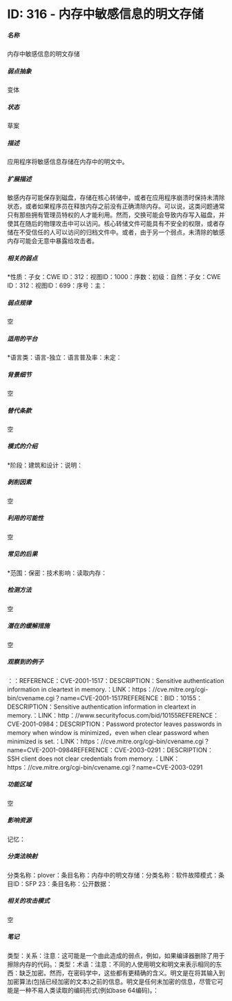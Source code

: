 # ID: 316 - 内存中敏感信息的明文存储
<h5>名称</h5>内存中敏感信息的明文存储
<h5>弱点抽象</h5>变体
<h5>状态</h5>草案
<h5>描述</h5>应用程序将敏感信息存储在内存中的明文中。
<h5>扩展描述</h5>敏感内存可能保存到磁盘，存储在核心转储中，或者在应用程序崩溃时保持未清除状态，或者如果程序员在释放内存之前没有正确清除内存。可以说，这类问题通常只有那些拥有管理员特权的人才能利用。然而，交换可能会导致内存写入磁盘，并使其在随后的物理攻击中可以访问。核心转储文件可能具有不安全的权限，或者存储在不受信任的人可以访问的归档文件中。或者，由于另一个弱点，未清除的敏感内存可能会无意中暴露给攻击者。
<h5>相关的弱点</h5>*性质：子女：CWE ID：312：视图ID：1000：序数：初级：自然：子女：CWE ID：312：视图ID：699：序号：主：
<h5>弱点规律</h5>空
<h5>适用的平台</h5>*语言类：语言-独立：语言普及率：未定：
<h5>背景细节</h5>空
<h5>替代条款</h5>空
<h5>模式的介绍</h5>*阶段：建筑和设计：说明：
<h5>剥削因素</h5>空
<h5>利用的可能性</h5>空
<h5>常见的后果</h5>*范围：保密：技术影响：读取内存：
<h5>检测方法</h5>空
<h5>潜在的缓解措施</h5>空
<h5>观察到的例子</h5>：：REFERENCE：CVE-2001-1517：DESCRIPTION：Sensitive authentication information in cleartext in memory.：LINK：https：//cve.mitre.org/cgi-bin/cvename.cgi？name=CVE-2001-1517REFERENCE：BID：10155：DESCRIPTION：Sensitive authentication information in cleartext in memory.：LINK：http：//www.securityfocus.com/bid/10155REFERENCE：CVE-2001-0984：DESCRIPTION：Password protector leaves passwords in memory when window is minimized，even when clear password when minimized is set.：LINK：https：//cve.mitre.org/cgi-bin/cvename.cgi？name=CVE-2001-0984REFERENCE：CVE-2003-0291：DESCRIPTION：SSH client does not clear credentials from memory.：LINK：https：//cve.mitre.org/cgi-bin/cvename.cgi？name=CVE-2003-0291
<h5>功能区域</h5>空
<h5>影响资源</h5>记忆：
<h5>分类法映射</h5>分类名称：plover：条目名称：内存中的明文存储：分类名称：软件故障模式：条目ID：SFP 23：条目名称：公开数据：
<h5>相关的攻击模式</h5>空
<h5>笔记</h5>类型：关系：注意：这可能是一个由此造成的弱点，例如，如果编译器删除了用于擦除内存的代码。：类型：术语：注意：不同的人使用明文和明文来表示相同的东西：缺乏加密。然而，在密码学中，这些都有更精确的含义。明文是在将其输入到加密算法(包括已经加密的文本)之前的信息。明文是任何未加密的信息，尽管它可能是一种不易人类读取的编码形式(例如base 64编码)。：

